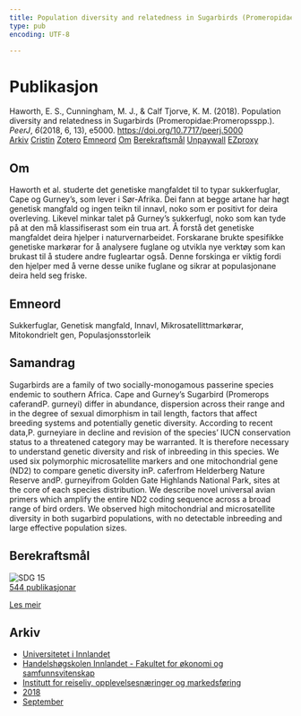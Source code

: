 ```yaml
---
title: Population diversity and relatedness in Sugarbirds (Promeropidae:Promeropsspp.)
type: pub
encoding: UTF-8

---
```

<h1>Publikasjon</h1>
<article id="csl-bib-container-BXECYJ9W" class="csl-bib-container">
  <div class="csl-bib-body"> <div class="csl-entry">Haworth, E. S., Cunningham, M. J., &#38; Calf Tjorve, K. M. (2018). Population diversity and relatedness in Sugarbirds (Promeropidae:Promeropsspp.). <i>PeerJ</i>, <i>6</i>(2018, 6, 13), e5000. <a href="https://doi.org/10.7717/peerj.5000">https://doi.org/10.7717/peerj.5000</a></div> </div>
  <div class="csl-bib-buttons">
    <a href="#taxonomy-article-BXECYJ9W" alt="archive" class="csl-bib-button">Arkiv</a>
    <a href="https://app.cristin.no/results/show.jsf?id=1608208" alt="Cristin" class="csl-bib-button">Cristin</a>
    <a href="http://zotero.org/groups/5881554/items/BXECYJ9W" alt="Zotero" class="csl-bib-button">Zotero</a>
    <a href="#keywords-article-BXECYJ9W" alt="keywords" class="csl-bib-button">Emneord</a>
    <a href="#about-article-BXECYJ9W" alt="about_pub" class="csl-bib-button">Om</a>
    <a href="#sdg-article-BXECYJ9W" alt="sdg" class="csl-bib-button">Berekraftsmål</a>
    <a href="https://peerj.com/articles/5000.pdf" alt="Unpaywall" class="csl-bib-button">Unpaywall</a>
    <a href="https://peerj.com/articles/5000.pdf" alt="EZproxy" class="csl-bib-button">EZproxy</a>
  </div>
  <div id="csl-bib-meta-container-BXECYJ9W"></div>
</article>
<div id="csl-bib-meta-BXECYJ9W" class="csl-bib-meta">
  <article id="about-article-BXECYJ9W" class="about_pub-article">
    <h1>Om</h1>
    Haworth et al. studerte det genetiske mangfaldet til to typar sukkerfuglar, Cape og Gurney’s, som lever i Sør-Afrika. Dei fann at begge artane har høgt genetisk mangfald og ingen teikn til innavl, noko som er positivt for deira overleving. Likevel minkar talet på Gurney’s sukkerfugl, noko som kan tyde på at den må klassifiserast som ein trua art. Å forstå det genetiske mangfaldet deira hjelper i naturvernarbeidet. Forskarane brukte spesifikke genetiske markørar for å analysere fuglane og utvikla nye verktøy som kan brukast til å studere andre fugleartar også. Denne forskinga er viktig fordi den hjelper med å verne desse unike fuglane og sikrar at populasjonane deira held seg friske.
  </article>
  <article id="keywords-article-BXECYJ9W" class="keywords-article">
    <h1>Emneord</h1>
    Sukkerfuglar, Genetisk mangfald, Innavl, Mikrosatellittmarkørar, Mitokondrielt gen, Populasjonsstorleik
  </article>
  <article id="abstract-article-BXECYJ9W" class="abstract-article">
    <h1>Samandrag</h1>
    Sugarbirds are a family of two socially-monogamous passerine species endemic to southern Africa. Cape and Gurney’s Sugarbird (Promerops caferandP. gurneyi) differ in abundance, dispersion across their range and in the degree of sexual dimorphism in tail length, factors that affect breeding systems and potentially genetic diversity. According to recent data,P. gurneyiare in decline and revision of the species’ IUCN conservation status to a threatened category may be warranted. It is therefore necessary to understand genetic diversity and risk of inbreeding in this species. We used six polymorphic microsatellite markers and one mitochondrial gene (ND2) to compare genetic diversity inP. caferfrom Helderberg Nature Reserve andP. gurneyifrom Golden Gate Highlands National Park, sites at the core of each species distribution. We describe novel universal avian primers which amplify the entire ND2 coding sequence across a broad range of bird orders. We observed high mitochondrial and microsatellite diversity in both sugarbird populations, with no detectable inbreeding and large effective population sizes.
  </article>
  <article id="sdg-article-BXECYJ9W" class="sdg-article">
    <h1>Berekraftsmål</h1>
    <div class="sdg-container"><div id="sdg15" class="sdg">
        <img src="{{< params subfolder >}}images/sdg/sdg15_nn.png" class="image" alt="SDG 15">
        <div class="sdg-overlay">
          <a href="{{< params subfolder >}}nn/archive/?sdg=15#archive" class="sdg-publication-count"><span>544</span> publikasjonar</a>
          <p><a href="https://fn.no/om-fn/fns-baerekraftsmaal/livet-paa-land?lang=nno-NO" class="sdg-read-more">Les meir</a></p>
        </div>
      </div></div>
  </article>
  <article id="taxonomy-article-BXECYJ9W" class="taxonomy-article">
    <h1>Arkiv</h1>
    <ul>
      <li><a href="{{< params subfolder >}}nn/archive/?key=3DCRN523">Universitetet i Innlandet</a></li>
      <li><a href="{{< params subfolder >}}nn/archive/?key=DU8Q9LN9">Handelshøgskolen Innlandet - Fakultet for økonomi og samfunnsvitenskap</a></li>
      <li><a href="{{< params subfolder >}}nn/archive/?key=HTIZLGPZ">Institutt for reiseliv, opplevelsesnæringer og markedsføring</a></li>
      <li><a href="{{< params subfolder >}}nn/archive/?key=E7U487S5">2018</a></li>
      <li><a href="{{< params subfolder >}}nn/archive/?key=8N84IDT9">September</a></li>
    </ul>
  </article>
</div>
